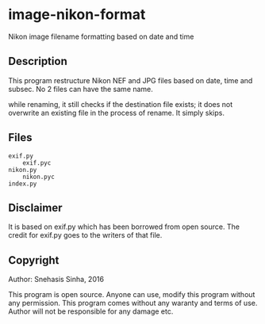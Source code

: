image-nikon-format
==================

Nikon image filename formatting based on date and time


Description
-----------

This program restructure Nikon NEF and JPG files 
based on date, time and subsec. No 2 files can have
the same name.

while renaming, it still checks if the destination 
file exists; it does not overwrite an existing file
in the process of rename. It simply skips.


Files
-----

```
exif.py
	exif.pyc
nikon.py
	nikon.pyc
index.py
```

Disclaimer
----------

It is based on exif.py which has been borrowed from 
open source. The credit for exif.py goes to the 
writers of that file.


Copyright
---------

Author: Snehasis Sinha, 2016

This program is open source. Anyone can use, modify
this program without any permission. This program
comes without any waranty and terms of use. Author
will not be responsible for any damage etc.
